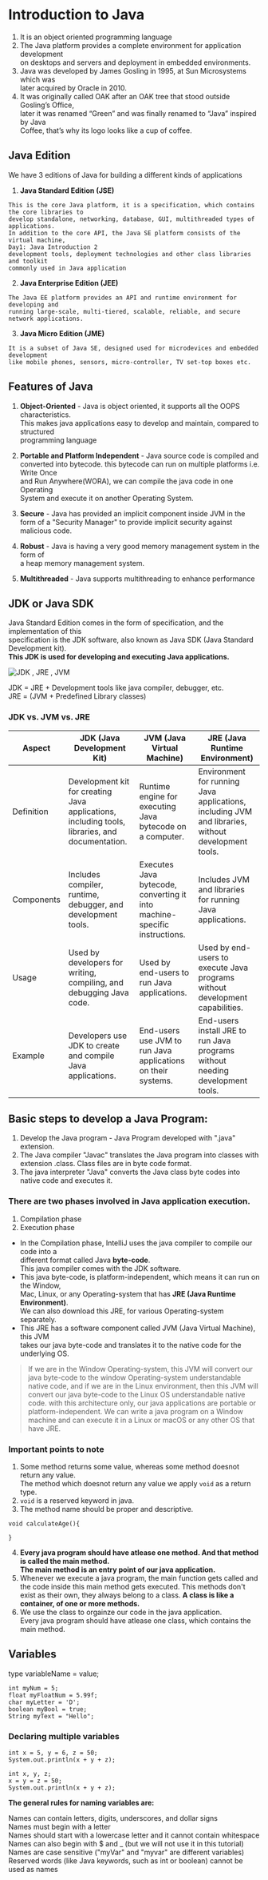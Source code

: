 # Introduction to Java
1. It is an object oriented programming language
2. The Java platform provides a complete environment for application development  
on desktops and servers and deployment in embedded environments.
3. Java was developed by James Gosling in 1995, at Sun Microsystems which was  
later acquired by Oracle in 2010.
4. It was originally called OAK after an OAK tree that stood outside Gosling’s Office,  
later it was renamed “Green” and was finally renamed to “Java” inspired by Java  
Coffee, that’s why its logo looks like a cup of coffee. 

## Java Edition
We have 3 editions of Java for building a different kinds of applications
1. **Java Standard Edition (JSE)**
```
This is the core Java platform, it is a specification, which contains the core libraries to
develop standalone, networking, database, GUI, multithreaded types of applications.
In addition to the core API, the Java SE platform consists of the virtual machine,
Day1: Java Introduction 2
development tools, deployment technologies and other class libraries and toolkit
commonly used in Java application

```
2. **Java Enterprise Edition (JEE)**
```
The Java EE platform provides an API and runtime environment for developing and
running large-scale, multi-tiered, scalable, reliable, and secure network applications.
```
3. **Java Micro Edition (JME)**
```
It is a subset of Java SE, designed used for microdevices and embedded development
like mobile phones, sensors, micro-controller, TV set-top boxes etc.

```
## Features of Java
1. **Object-Oriented** - Java is object oriented, it supports all the OOPS characteristics.  
This makes java applications easy to develop and maintain, compared to structured  
programming language

2. **Portable and Platform Independent** - Java source code is compiled and  
converted into bytecode. this bytecode can run on multiple platforms i.e. Write Once  
and Run Anywhere(WORA), we can compile the java code in one Operating  
System and execute it on another Operating System.  

3. **Secure** - Java has provided an implicit component inside JVM in the form of a "Security Manager" to provide implicit security against malicious code.

4. **Robust** - Java is having a very good memory management system in the form of  
a heap memory management system.

5. **Multithreaded** - Java supports multithreading to enhance performance

## JDK or Java SDK
Java Standard Edition comes in the form of specification, and the implementation of this   
specification is the JDK software, also known as Java SDK (Java Standard Development kit).  
**This JDK is used for developing and executing Java applications.**

![JDK , JRE , JVM](image-1.png)

JDK = JRE + Development tools like java compiler, debugger, etc.  
JRE = (JVM + Predefined Library classes)

### JDK vs. JVM vs. JRE

| Aspect           | JDK (Java Development Kit) | JVM (Java Virtual Machine) | JRE (Java Runtime Environment) |
|------------------|----------------------------|----------------------------|--------------------------------|
| Definition      | Development kit for creating Java applications, including tools, libraries, and documentation. | Runtime engine for executing Java bytecode on a computer. | Environment for running Java applications, including JVM and libraries, without development tools. |
| Components      | Includes compiler, runtime, debugger, and development tools. | Executes Java bytecode, converting it into machine-specific instructions. | Includes JVM and libraries for running Java applications. |
| Usage           | Used by developers for writing, compiling, and debugging Java code. | Used by end-users to run Java applications. | Used by end-users to execute Java programs without development capabilities. |
| Example         | Developers use JDK to create and compile Java applications. | End-users use JVM to run Java applications on their systems. | End-users install JRE to run Java programs without needing development tools. |

## Basic steps to develop a Java Program:
1. Develop the Java program - Java Program developed with ".java" extension.
2. The Java compiler "Javac" translates the Java program into classes with extension .class. Class files are in byte code format.
3. The java interpreter "Java" converts the Java class byte codes into native code and executes it.

### There are two phases involved in Java application execution.
1. Compilation phase
2. Execution phase

* In the Compilation phase, IntelliJ uses the java compiler to compile our code into a  
different format called Java **byte-code**.  
This java compiler comes with the JDK software.
* This java byte-code, is platform-independent, which means it can run on the Window,  
Mac, Linux, or any Operating-system that has **JRE (Java Runtime Environment)**.  
We can also download this JRE, for various Operating-system separately.
* This JRE has a software component called JVM (Java Virtual Machine), this JVM  
takes our java byte-code and translates it to the native code for the underlying OS.

> If we are in the Window Operating-system, this JVM will convert our java byte-code to
the window Operating-system understandable native code, and if we are in the Linux
environment, then this JVM will convert our java byte-code to the Linux OS
understandable native code. with this architecture only, our java applications are
portable or platform-independent.
We can write a java program on a Window machine and can execute it in a Linux
or macOS or any other OS that have JRE.

### Important points to note
1. Some method returns some value, whereas some method doesnot return any value.  
The method which doesnot return any value we apply `void` as a return type.
2. `void` is a reserved keyword in java.
3. The method name should be proper and descriptive.
```
void calculateAge(){

}
```
4. **Every java program should have atlease one method. And that method is called the main method.  
The main method is an entry point of our java application.**
5. Whenever we execute a java program, the main function gets called and the code inside this main method gets executed.
This methods don't exist as their own, they always belong to a class.
**A class is like a container, of one or more methods.**
6. We use the class to orgainze our code in the java application.  
Every java program should have atlease one class, which contains the main method.




## Variables
type variableName = value;
```
int myNum = 5;
float myFloatNum = 5.99f;
char myLetter = 'D';
boolean myBool = true;
String myText = "Hello";
```
### Declaring multiple variables
```
int x = 5, y = 6, z = 50;
System.out.println(x + y + z);
```  

```
int x, y, z;
x = y = z = 50;
System.out.println(x + y + z);
```  

**The general rules for naming variables are:**

Names can contain letters, digits, underscores, and dollar signs  
Names must begin with a letter  
Names should start with a lowercase letter and it cannot contain whitespace  
Names can also begin with $ and _ (but we will not use it in this tutorial)  
Names are case sensitive ("myVar" and "myvar" are different variables)  
Reserved words (like Java keywords, such as int or boolean) cannot be used as names  
